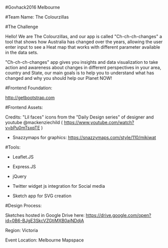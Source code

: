 #Govhack2016 Melbourne

#Team Name:
The Colourzillas

#The Challenge

Hello! We are The Colourzillas, and our app is  called "Ch-ch-ch-changes" a tool that shows how Australia has changed over the years, allowing the user enter input to see a Heat map that works with different parameter available in the data sets.

"Ch-ch-ch-changes" app gives you insights and data visualization to take action and awareness about changes in different perspectives in your area, country and State,  our main goals is to help you to understand what has changed and why you should help our Planet NOW!

#Frontend Foundation:

http://getbootstrap.com

#Frontend Assets:

Credits: "Lil faces" icons from the "Daily Design series" of designer and youtube @mackenziechild ( https://www.youtube.com/watch?v=bPu0mTsxqTE )

- Snazzymaps for graphics: https://snazzymaps.com/style/110/mikiwat

#Tools:

- Leaflet.JS

- Express.JS

- jQuery

- Twitter widget js integration for Social media

- Sketch app for SVG creation

#Design Process:

Sketches hosted in Google Drive here: https://drive.google.com/open?id=0B6-BJgE3SkcVZGtiMXB0ajNDdjA


Region:
Victoria

Event Location:
Melbourne Mapspace
